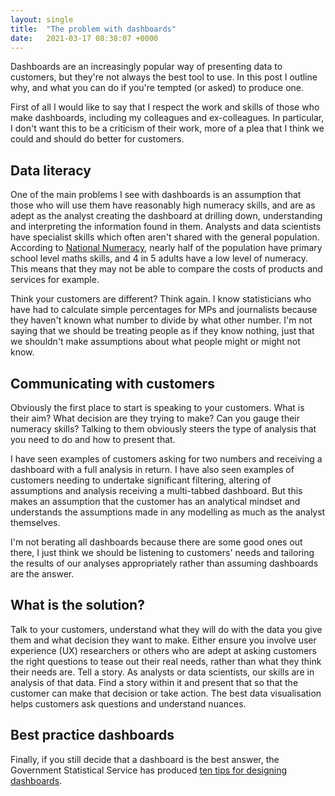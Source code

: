 ```yaml
---
layout: single
title:  "The problem with dashboards"
date:   2021-03-17 08:38:07 +0000
---
```


Dashboards are an increasingly popular way of presenting data to customers, but they're not always the best tool to use. In this post I outline why, and what you can do if you're tempted (or asked) to produce one.

First of all I would like to say that I respect the work and skills of those who make dashboards, including my colleagues and ex-colleagues. In particular, I don't want this to be a criticism of their work, more of a plea that I think we could and should do better for customers.

## Data literacy

One of the main problems I see with dashboards is an assumption that those who will use them have reasonably high numeracy skills, and are as
adept as the analyst creating the dashboard at drilling down, understanding and interpreting the information found in them. Analysts
and data scientists have specialist skills which often aren't shared with the general population. According to [National
Numeracy](https://www.nationalnumeracy.org.uk/about/what-issue), nearly half of the population have primary school level maths skills, and 4 in
5 adults have a low level of numeracy. This means that they may not be able to compare the costs of products and services for example.

Think your customers are different? Think again. I know statisticians who have had to calculate simple percentages for MPs and journalists
because they haven't known what number to divide by what other number. I'm not saying that we should be treating people as if they know
nothing, just that we shouldn't make assumptions about what people might or might not know.

## Communicating with customers

Obviously the first place to start is speaking to your customers. What is their aim? What decision are they trying to make? Can you gauge their
numeracy skills? Talking to them obviously steers the type of analysis that you need to do and how to present that.

I have seen examples of customers asking for two numbers and receiving a dashboard with a full analysis in return. I have also seen examples of
customers needing to undertake significant filtering, altering of assumptions and analysis receiving a multi-tabbed dashboard. But this
makes an assumption that the customer has an analytical mindset and understands the assumptions made in any modelling as much as the analyst
themselves.

I'm not berating all dashboards because there are some good ones out there, I just think we should be listening to customers' needs and
tailoring the results of our analyses appropriately rather than assuming dashboards are the answer.

## What is the solution?

Talk to your customers, understand what they will do with the data you give them and what decision they want to make. Either ensure you involve
user experience (UX) researchers or others who are adept at asking customers the right questions to tease out their real needs, rather than
what they think their needs are. Tell a story. As analysts or data scientists, our skills are in analysis of that data. Find a story within
it and present that so that the customer can make that decision or take action. The best data visualisation helps customers ask questions and
understand nuances.

## Best practice dashboards

Finally, if you still decide that a dashboard is the best answer, the Government Statistical Service has produced [ten tips for designing
dashboards](https://gss.civilservice.gov.uk/policy-store/top-tips-for-designing-dashboards/).

